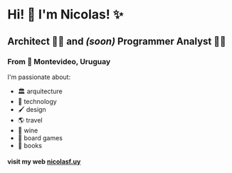 # Hi! 👋 I'm Nicolas! ✨

## Architect 👷‍♂️ and <i>(soon)</i> Programmer Analyst 👨‍💻

### From 📍 Montevideo, Uruguay

I'm passionate about:
* 🏛️ arquitecture
* 🧪 technology
* 🖌️ design
* 🌎 travel
* 🍷 wine
* 🎲 board games
* 📖 books

#### visit my web [nicolasf.uy](https://nicolasf.uy)

<!--
**n1colasf/n1colasf** is a ✨ _special_ ✨ repository because its `README.md` (this file) appears on your GitHub profile.

Here are some ideas to get you started:

- 🔭 I’m currently working on ...
- 🌱 I’m currently learning ...
- 👯 I’m looking to collaborate on ...
- 🤔 I’m looking for help with ...
- 💬 Ask me about ...
- 📫 How to reach me: ...
- 😄 Pronouns: ...
- ⚡ Fun fact: ...
-->
